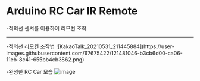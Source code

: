 # Arduino RC Car IR Remote
-적외선 센서를 이용하여 리모컨 조작
<hr/>
-적외선 리모컨 조작법
![KakaoTalk_20210531_211445884](https://user-images.githubusercontent.com/67675422/121481046-b3cb6d00-ca06-11eb-8c41-655bb4cb3862.png)

-완성한 RC Car 모습
![image](https://user-images.githubusercontent.com/67675422/121480764-65b66980-ca06-11eb-9f63-9b9954996b6b.png)
